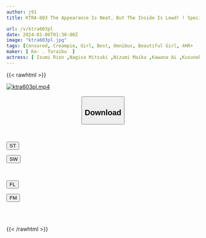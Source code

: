 ```yaml
---
author: j91
title: KTRA-603 The Appearance Is Neat, But The Inside Is Lewd! ! Special Creampie For Ladylike Loli Girls 4 Hours

url: /v/ktra603pl
date: 2024-01-06T01:30:00Z
image: "ktra603pl.jpg"
tags: [Censored, Creampie, Girl, Best, Omnibus, Beautiful Girl, 4HR+	]
maker: [ Ke- . Toraibu  ]
actress: [ Isumi Rion ,Nagisa Mitsuki ,Nizumi Maika ,Kawana Ai ,Kusunoki Arisu ]
---
```



{{< rawhtml >}}

<div class="video" data-videoid="6pV3VjYrPKC973P">
    <a href="javascript:;">
        <img src="/v/ktra603pl/ktra603pl.jpg" width="WIDTH" height="HEIGHT" alt="ktra603pl.mp4" loading="lazy">
    </a>
</div>

<script type="text/javascript" src="https://j91.asia/asset/on-demand-st.js"></script>

<br>
  <link rel="stylesheet" href="https://j91.asia/asset/bs5.css">
  
  <center>
  <button class="btn btn-primary" type="button" data-bs-toggle="collapse" data-bs-target=".multi-collapse" aria-expanded="false" aria-controls="multiCollapseExample1 multiCollapseExample2"><h2>Download</h2></button></center>
</p>
<div class="row">
  <div class="col">
    <div class="collapse multi-collapse" id="multiCollapseExample1">
      <div class="card card-body">
	      	      <br>
<div class="buttons">  
<p><a href="https://streamtape.to/v/6pV3VjYrPKC973P" target="_blank"><button class="btn-hover color-3"><i class="fa fa-download"></i> ST</button></a></p>
<p><a href="https://flaswish.com/jkqnqxsd0ksj" target="_blank"><button class="btn-hover color-2"><i class="fa fa-download"></i> SW</button></a></p></div>
    </div>
  </div>
</div>
  <div class="col">
    <div class="collapse multi-collapse" id="multiCollapseExample2">
      <div class="card card-body">
	      <br>
<div class="buttons">
<p><a href="javascript:;" target="_blank"><button class="btn-hover color-9"><i class="fa fa-download"></i> FL</button></a></p>
<p><a href="javascript:;" target="_blank"><button class="btn-hover color-8"><i class="fa fa-download"></i> FM</button></a></p></div>
<br><br>
      </div>
    </div>
  </div>
</div>

{{< /rawhtml >}}